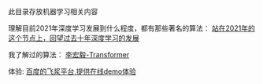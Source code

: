 此目录存放机器学习相关内容

理解目前2021年深度学习发展到什么程度，都有那些著名的算法：
[站在2021年的这个节点上，回望过去十年深度学习的发展](https://zhuanlan.zhihu.com/p/382350249)

我了解过的算法：
[李宏毅-Transformer](https://www.bilibili.com/video/BV1J441137V6)

体验:
[百度的飞浆平台,提供在线demo体验](https://aistudio.baidu.com/aistudio/projectoverview/recommend/1)
